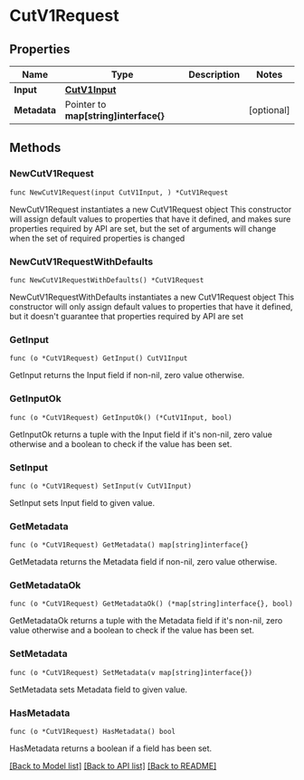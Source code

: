 # CutV1Request

## Properties

Name | Type | Description | Notes
------------ | ------------- | ------------- | -------------
**Input** | [**CutV1Input**](CutV1Input.md) |  | 
**Metadata** | Pointer to **map[string]interface{}** |  | [optional] 

## Methods

### NewCutV1Request

`func NewCutV1Request(input CutV1Input, ) *CutV1Request`

NewCutV1Request instantiates a new CutV1Request object
This constructor will assign default values to properties that have it defined,
and makes sure properties required by API are set, but the set of arguments
will change when the set of required properties is changed

### NewCutV1RequestWithDefaults

`func NewCutV1RequestWithDefaults() *CutV1Request`

NewCutV1RequestWithDefaults instantiates a new CutV1Request object
This constructor will only assign default values to properties that have it defined,
but it doesn't guarantee that properties required by API are set

### GetInput

`func (o *CutV1Request) GetInput() CutV1Input`

GetInput returns the Input field if non-nil, zero value otherwise.

### GetInputOk

`func (o *CutV1Request) GetInputOk() (*CutV1Input, bool)`

GetInputOk returns a tuple with the Input field if it's non-nil, zero value otherwise
and a boolean to check if the value has been set.

### SetInput

`func (o *CutV1Request) SetInput(v CutV1Input)`

SetInput sets Input field to given value.


### GetMetadata

`func (o *CutV1Request) GetMetadata() map[string]interface{}`

GetMetadata returns the Metadata field if non-nil, zero value otherwise.

### GetMetadataOk

`func (o *CutV1Request) GetMetadataOk() (*map[string]interface{}, bool)`

GetMetadataOk returns a tuple with the Metadata field if it's non-nil, zero value otherwise
and a boolean to check if the value has been set.

### SetMetadata

`func (o *CutV1Request) SetMetadata(v map[string]interface{})`

SetMetadata sets Metadata field to given value.

### HasMetadata

`func (o *CutV1Request) HasMetadata() bool`

HasMetadata returns a boolean if a field has been set.


[[Back to Model list]](../README.md#documentation-for-models) [[Back to API list]](../README.md#documentation-for-api-endpoints) [[Back to README]](../README.md)


